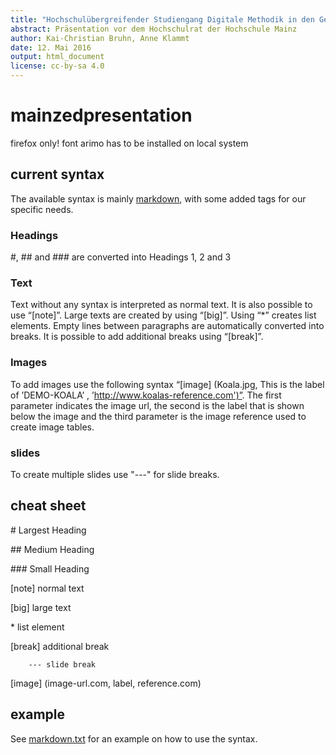 ```yaml
---
title: "Hochschulübergreifender Studiengang Digitale Methodik in den Geistes- und Kulturwissenschaften"
abstract: Präsentation vor dem Hochschulrat der Hochschule Mainz
author: Kai-Christian Bruhn, Anne Klammt
date: 12. Mai 2016
output: html_document
license: cc-by-sa 4.0
---
```


# mainzedpresentation

firefox only!
font arimo has to be installed on local system

## current syntax
The available syntax is mainly [markdown](https://guides.github.com/features/mastering-markdown/), with some added tags for our specific needs.
### Headings
\#, \## and \### are converted into Headings 1, 2 and 3
### Text 
Text without any syntax is interpreted as normal text. It is also possible to use “[note]”. Large texts are created by using “[big]”. Using “*” creates list elements. Empty lines between paragraphs are automatically converted into breaks. It is possible to add additional breaks using “[break]”.
### Images
To add images use the following syntax “[image] (Koala.jpg, This is the label of ’DEMO-KOALA’ , ’http://www.koalas-reference.com')”. The first parameter indicates the image url, the second is the label that is shown below the image and the third parameter is the image reference used to create image tables.
### slides
To create multiple slides use "---" for slide breaks.

## cheat sheet
\# Largest Heading

\## Medium Heading

\### Small Heading

[note] normal text

[big] large text

\* list element

[break] additional break
	  
		--- slide break

\[image] (image-url.com, label, reference.com) 
## example
See [markdown.txt](https://github.com/MatthiasDfnr/mainzedpresentation/blob/master/markdown.txt) for an example on how to use the syntax.



